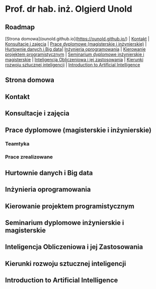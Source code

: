 # Prof. dr hab. inż. Olgierd Unold

## Roadmap
[Strona domowa](ounold.github.io](https://ounold.github.io/) | [Kontakt](#kontakt) | [Konsultacje i zajęcia](#konsultacje-i-zajęcia) | [Prace dyplomowe (magisterskie i inżynierskie)](#prace-dyplomowe-(magisterskie-i-inżynierskie)) | [Hurtownie danych i Big data](#hurtownie-danych-i-big-data)| [Inżynieria oprogramowania](#inżynieria-oprogramowania) | [Kierowanie projektem programistycznym](#kierowanie-projektem-programistycznym) | [Seminarium dyplomowe inżynierskie i magisterskie](#seminarium-dyplomowe-inżynierskie-i-magisterskie) | [Inteligencja Obliczeniowa i jej zastosowania](#inteligencja-obliczeniowa-iijej-zastosowania) | [Kierunki rozwoju sztucznej inteligencji](#kierunki-rozwoju-sztucznej-inteligencji) | [Introduction to Artificial Intelligence](#introduction-to-artificial-intelligence)

## Strona domowa

## Kontakt

## Konsultacje i zajęcia

## Prace dyplomowe (magisterskie i inżynierskie)  
### Teamtyka
### Prace zrealizowane

## Hurtownie danych i Big data

## Inżynieria oprogramowania

## Kierowanie projektem programistycznym

## Seminarium dyplomowe inżynierskie i magisterskie

## Inteligencja Obliczeniowa i jej Zastosowania

## Kierunki rozwoju sztucznej inteligencji

## Introduction to Artificial Intelligence
